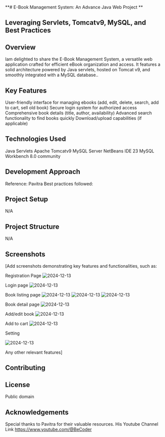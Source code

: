 **# E-Book Management System: An Advance Java Web Project **

## Leveraging Servlets, Tomcatv9, MySQL, and Best Practices

## Overview

Iam delighted to share the E-Book Management System, a versatile web application crafted for efficient eBook organization and access. It features a solid architecture powered by Java servlets, hosted on Tomcat v9, and smoothly integrated with a MySQL database..

## Key Features

User-friendly interface for managing ebooks (add, edit, delete, search, add to cart, sell old book)
Secure login system for authorized access
Comprehensive book details (title, author, availability)
Advanced search functionality to find books quickly
Download/upload capabilities (if applicable)

## Technologies Used

Java Servlets
Apache Tomcatv9
MySQL Server
NetBeans IDE 23
MySQL Workbench 8.0 community

## Development Approach

Reference: Pavitra
Best practices followed:

## Project Setup

N/A

## Project Structure

N/A

## Screenshots

[Add screenshots demonstrating key features and functionalities, such as:


Registration Page
![2024-12-13](https://github.com/user-attachments/assets/76dfcf87-e208-40bf-b796-072776b98ac9)

Login page
![2024-12-13](https://github.com/user-attachments/assets/69cb61ce-c7a3-4f07-8581-802c0cfa4741)

Book listing page
![2024-12-13](https://github.com/user-attachments/assets/f644ee87-25dc-4f2c-8fd0-726db356de1c)
![2024-12-13](https://github.com/user-attachments/assets/12136a03-8c9c-40cd-a556-e6dbb5416aa8)
![2024-12-13](https://github.com/user-attachments/assets/002c6a35-6012-4d1a-8339-33d4d9ea0427)

Book detail page
![2024-12-13](https://github.com/user-attachments/assets/c629a388-edcf-4399-b690-56266e241dbc)

Add/edit book
![2024-12-13](https://github.com/user-attachments/assets/996c4da1-fc61-4d0a-affa-f0c7dc20551d)

Add to cart
![2024-12-13](https://github.com/user-attachments/assets/dfe2a8df-c8f6-4648-9b70-a550895fcb33)

Setting

![2024-12-13](https://github.com/user-attachments/assets/9395dbbd-fe76-46a3-9844-dcb02f6b919e)

Any other relevant features]

## Contributing


## License

Public domain

## Acknowledgements

Special thanks to Pavitra for their valuable resources.
His Youtube Channel Link https://www.youtube.com/@BeCoder
